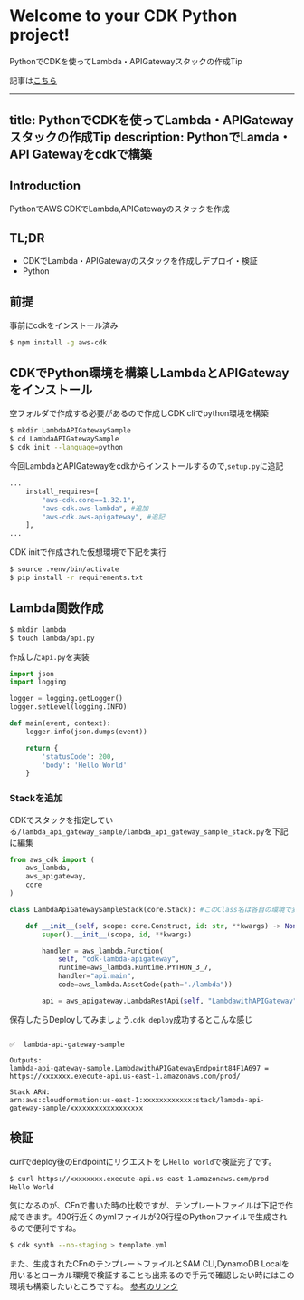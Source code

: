 
# Welcome to your CDK Python project!

PythonでCDKを使ってLambda・APIGatewayスタックの作成Tip

記事は[こちら](https://code-recipies.netlify.com/tips/IaaS/cdk/lambda-apigateway)

---
title: PythonでCDKを使ってLambda・APIGatewayスタックの作成Tip
description: PythonでLamda・API Gatewayをcdkで構築
---

## Introduction
PythonでAWS CDKでLambda,APIGatewayのスタックを作成

## TL;DR
- CDKでLambda・APIGatewayのスタックを作成しデプロイ・検証
- Python

## 前提
事前にcdkをインストール済み

```sh title=cdkのインストール
$ npm install -g aws-cdk
```

## CDKでPython環境を構築しLambdaとAPIGatewayをインストール

空フォルダで作成する必要があるので作成しCDK cliでpython環境を構築

```sh title=cdk cliでpython環境の構築
$ mkdir LambdaAPIGatewaySample
$ cd LambdaAPIGatewaySample
$ cdk init --language=python
```

今回LambdaとAPIGatewayをcdkからインストールするので,`setup.py`に追記

```python title=setup.py
...
    install_requires=[
        "aws-cdk.core==1.32.1",
        "aws-cdk.aws-lambda", #追加
        "aws-cdk.aws-apigateway", #追記
    ],
...
```

CDK initで作成された仮想環境で下記を実行

```sh 
$ source .venv/bin/activate
$ pip install -r requirements.txt
```

## Lambda関数作成

```sh
$ mkdir lambda
$ touch lambda/api.py
```

作成した`api.py`を実装

```python title=api.py
import json
import logging

logger = logging.getLogger()
logger.setLevel(logging.INFO)

def main(event, context):
    logger.info(json.dumps(event))

    return {
        'statusCode': 200,
        'body': 'Hello World'
    }
```

### Stackを追加

CDKでスタックを指定している`/lambda_api_gateway_sample/lambda_api_gateway_sample_stack.py`を下記に編集

```python title=lambda_api_gateway_sample_stack.py
from aws_cdk import (
    aws_lambda,
    aws_apigateway,
    core
)

class LambdaApiGatewaySampleStack(core.Stack): #このClass名は各自の環境で変わるので注意

    def __init__(self, scope: core.Construct, id: str, **kwargs) -> None:
        super().__init__(scope, id, **kwargs)

        handler = aws_lambda.Function(
            self, "cdk-lambda-apigateway",
            runtime=aws_lambda.Runtime.PYTHON_3_7,
            handler="api.main",
            code=aws_lambda.AssetCode(path="./lambda"))

        api = aws_apigateway.LambdaRestApi(self, "LambdawithAPIGateway", handler=handler) #第二引数のAPIGatewayの命名は
```


保存したらDeployしてみましょう.`cdk deploy`成功するとこんな感じ

```title=deploy成功

✅  lambda-api-gateway-sample

Outputs:
lambda-api-gateway-sample.LambdawithAPIGatewayEndpoint84F1A697 = https://xxxxxxx.execute-api.us-east-1.amazonaws.com/prod/

Stack ARN:
arn:aws:cloudformation:us-east-1:xxxxxxxxxxxx:stack/lambda-api-gateway-sample/xxxxxxxxxxxxxxxxxx
```

## 検証

curlでdeploy後のEndpointにリクエストをし`Hello world`で検証完了です。

```sh 
$ curl https://xxxxxxxx.execute-api.us-east-1.amazonaws.com/prod
Hello World
```

気になるのが、CFnで書いた時の比較ですが、テンプレートファイルは下記で作成できます。400行近くのymlファイルが20行程のPythonファイルで生成されるので便利ですね。

```sh
$ cdk synth --no-staging > template.yml
```

また、生成されたCFnのテンプレートファイルとSAM CLI,DynamoDB Localを用いるとローカル環境で検証することも出来るので手元で確認したい時にはこの環境も構築したいところですね。
[参考のリンク](https://dev.classmethod.jp/articles/cdk-local-develop/)

